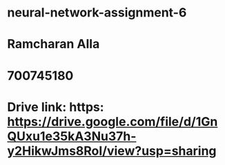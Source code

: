 # neural-network-assignment-6
# Ramcharan Alla
# 700745180
# Drive link: https: https://drive.google.com/file/d/1GnQUxu1e35kA3Nu37h-y2HikwJms8RoI/view?usp=sharing
